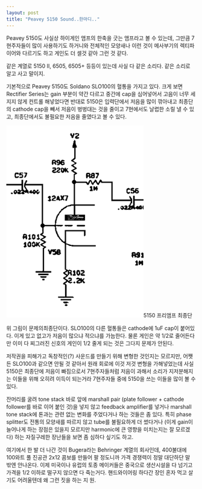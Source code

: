 ```yaml
---
layout: post
title: "Peavey 5150 Sound..한마디.."
---
```



Peavey 5150도 사실상 하이게인 앰프의 한축을 긋는 앰프라고 볼 수 있는데, 그만큼 7현주자들이 많이 사용하기도 하거니와 전체적인 모양새나 이런 것이 메사부기의 렉티파이어와 다르기도 하고 게인도 더 셀것 같아 그런 것 같다.




같은 계열로 5150 II, 6505, 6505+ 등등이 있는데 사실 다 같은 소리다. 같은 소리로 알고 사고 말이지. 




기본적으로 Peavey 5150도 Soldano SLO100의 혈통을 가지고 있다. 크게 보면 Rectifier Series는 gain 부분이 약간 다르고 중간에 cap을 심어넣어서 고음이 너무 세지지 않게 컨트롤 해넣었다면 반대로 5150은 입력단에서 저음을 많이 깎아내고 최종단의 cathode cap을 빼서 저음이 벙벙대는 것을 줄이고 7현에서도 날렵한 소릴 낼 수 있고, 최종단에서도 불필요한 저음을 줄였다고 볼 수 있다.






![image](/assets/images/b665c654338a4ba80d3ad94701406509.png)5150 프리앰프 최종단




위 그림이 문제의최종단이다. SLO100의 다른 혈통들은 cathode에 1uF cap이 붙어있다. 이게 있고 없고가 저음이 많으냐 적으냐를 가늠한다. 물론 게인은 약 1/2로 줄어든다만 이미 다 찌그러진 신호의 게인이 1/2 줄게 되는 것은 그다지 문제가 안된다.




저작권을 피해가고 독창적인(?) 사운드를 만들기 위해 변형한 것인지는 모르지만, 어쨋든 SLO100과 같으면 안될 것 같아서 원래 회로에 이것 저것 변형을 가해넣었는데 사실 5150은 최종단에 저음이 빠짐으로서 7현주자들처럼 저음이 과해서 소리가 지저분해지는 이들을 위해 오히려 이득이 되는거라 7현주자들 중에 5150을 쓰는 이들을 많이 볼 수 있다.




잔머리를 굴려 tone stack 바로 앞에 marshall pair (plate follower + cathode follower를 바로 이어 붙인 것)을 넣지 않고 feedback amplifier를 넣거나 marshall tone stack에 톤과는 관련 없는 변화를 주었다거나 하는 것들은 좀 있다. 특히 phase splitter도 전통의 모양새를 따르지 않고 tube를 불필요하게 더 썼다거나 (이게 gain이 늘어나게 하는 장점은 있을지 모르지만 harmonic에 큰 영향을 미치는지는 잘 모르겠다) 하는 자질구레한 장난들을 보면 좀 심하다 싶기도 하고.




여기에서 한 발 더 나간 것이 Bugera라는 Behringer 계열의 회사인데, 400불대에 100와트 풀 진공관 2x12 콤보를 만들어 팔 정도니까 가격 경쟁력이 정말 대단하단 말 밖엔 안나온다. 이제 미국이나 유럽의 토종 메이커들은 중국으로 생산시설을 다 넘기고 가격을 1/2 이하로 떨구지 않으면 다 죽는거다. 핸드와이어링 하다간 장인 혼자 먹고 살기도 어려울텐데 왜 그런 짓을 하는 지 원.


